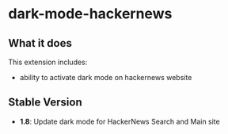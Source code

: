 # dark-mode-hackernews

## What it does

This extension includes:

* ability to activate dark mode on hackernews website

## Stable Version

- **1.8**: Update dark mode for HackerNews Search and Main site

